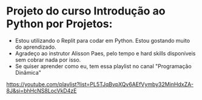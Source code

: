 # Projeto do curso Introdução ao Python por Projetos:

- Estou utilizando o Replit para codar em Python. Estou gostando muito do aprendizado.
- Agradeço ao instrutor Alisson Paes, pelo tempo e hard skills disponíveis sem cobrar nada por isso.
- Se quiser aprender como eu, tem essa playlist no canal "Programação Dinâmica"

https://youtube.com/playlist?list=PL5TJqBvpXQv6AEfVymby32MinHdxZA-8J&si=bhHcNS8LocVkD4zE